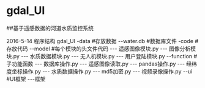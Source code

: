 # gdal_UI
##基于遥感数据的河道水质监控系统

2016-5-14
程序结构
gdal_UI
-data #存放数据
 	--water.db #数据库文件
-code #存放代码
	--model #每个模块的头文件代码
		--- 遥感图像模块.py
		--- 图像分析模块.py
		--- 水质数据模块.py
		--- 无人机模块.py
		--- 用户登陆模块.py
 	--function #子功能函数
 		--- 数据库操作.py
 		--- 遥感图像读取.py
 		--- pandas操作.py
 		--- 经纬度坐标操作.py
 		--- 水质数据操作.py
 		--- md5加密.py
 		--- 视频录像操作.py
 	--ui #UI框架
		---框架
